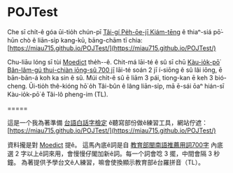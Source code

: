 # POJTest

Che sī chi̍t-ê góa ūi-tio̍h chún-pī [Tâi-gí Pe̍h-ōe-jī Kiám-tēng](http://ctlt.twl.ncku.edu.tw/poj/index.html) ê thiaⁿ-siá pō͘-hūn chò ê liān-si̍p kang-kū, bāng-chām tī chia:
[https://miau715.github.io/POJTest/](https://miau715.github.io/POJTest/)

Chu-liāu lóng sī tùi [Moedict](https://www.moedict.tw/'%E7%99%BC%E7%A9%8E) the̍h--ê. 
Chit-má lāi-té ê sû sī chū [Kàu-io̍k-pō͘ Bân-lâm-gú thui-chiàn iōng-sû 700 jī](http://language.moe.gov.tw/result.aspx?classify_sn=23&subclassify_sn=439&content_sn=45) lāi-té soán 2 jī í-siōng ê sû lâi iōng, ē bān-bān-á koh ka sin ê sû. Múi chi̍t-ê sû ē liām 3 pái, tiong-kan ē keh 3 bió-cheng. 
Ūi-tio̍h thê-kióng hō͘ o̍h Tâi-bûn ê lâng liān-si̍p, mā ē-sái ōaⁿ hián-sī Kàu-io̍k-pō͘ ê Tâi-lô pheng-im (TL).

=====

這是一个我為著準備 [台語白話字檢定](http://ctlt.twl.ncku.edu.tw/poj/index.html) ê聽寫部份做ê練習工具，網站佇遮：
[https://miau715.github.io/POJTest/](https://miau715.github.io/POJTest/)

資料攏是對 [Moedict](https://www.moedict.tw/'%E7%99%BC%E7%A9%8E) 提ê。
這馬內底ê詞是自 [教育部閩南語推薦用詞700字](http://language.moe.gov.tw/result.aspx?classify_sn=23&subclassify_sn=439&content_sn=45) 內底選 2 字以上ê詞來用，會慢慢仔閣加新ê詞。每一个詞會唸 3 擺，中間會隔 3 秒鐘。
為著提供予學台文ê人練習，嘛會使換顯示教育部ê台羅拼音（TL）。
